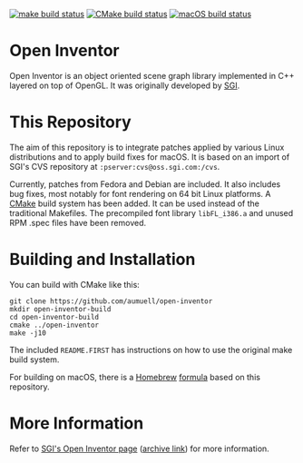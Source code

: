 [![make build status](https://github.com/aumuell/open-inventor/workflows/make/badge.svg)](https://github.com/aumuell/open-inventor/actions?query=workflow%3Amake)
[![CMake build status](https://github.com/aumuell/open-inventor/workflows/CMake/badge.svg)](https://github.com/aumuell/open-inventor/actions?query=workflow%3ACMake)
[![macOS build status](https://github.com/aumuell/open-inventor/workflows/macOS/badge.svg)](https://github.com/aumuell/open-inventor/actions?query=workflow%3AmacOS)

Open Inventor
=============

Open Inventor is an object oriented scene graph library implemented in C++
layered on top of OpenGL. It was originally developed by
[SGI](http://www.sgi.com/).

This Repository
===============

The aim of this repository is to integrate patches applied by various Linux
distributions and to apply build fixes for macOS.
It is based on an import of SGI's CVS repository at `:pserver:cvs@oss.sgi.com:/cvs`.

Currently, patches from Fedora and Debian are included. It also includes bug fixes,
most notably for font rendering on 64 bit Linux platforms.
A [CMake](https://cmake.org) build system has been added. It can be used
instead of the traditional Makefiles.
The precompiled font library `libFL_i386.a` and unused RPM .spec files have been removed.

Building and Installation
=========================

You can build with CMake like this:

    git clone https://github.com/aumuell/open-inventor
    mkdir open-inventor-build
    cd open-inventor-build
    cmake ../open-inventor
    make -j10

The included `README.FIRST` has instructions on how to use the original make
build system.

For building on macOS, there is a [Homebrew](https://brew.sh)
[formula](https://github.com/hlrs-vis/homebrew-tap) based on this repository.

More Information
================

Refer to [SGI's Open Inventor page](http://oss.sgi.com/projects/inventor/)
([archive link](https://web.archive.org/web/20170811183842/http://oss.sgi.com/projects/inventor/))
for more information.
